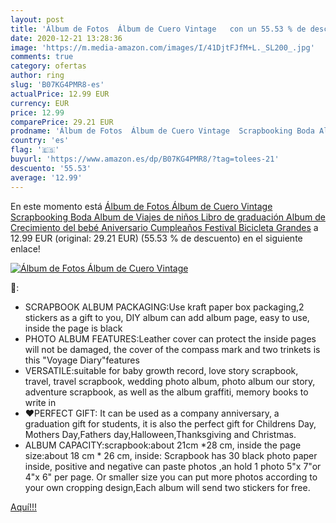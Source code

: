 ```yaml
---
layout: post
title: 'Álbum de Fotos  Álbum de Cuero Vintage   con un 55.53 % de descuento'
date: 2020-12-21 13:28:36
image: 'https://m.media-amazon.com/images/I/41DjtFJfM+L._SL200_.jpg'
comments: true
category: ofertas
author: ring
slug: 'B07KG4PMR8-es'
actualPrice: 12.99 EUR
currency: EUR
price: 12.99
comparePrice: 29.21 EUR
prodname: 'Álbum de Fotos  Álbum de Cuero Vintage  Scrapbooking Boda Album de Viajes de niños Libro de graduación Album de Crecimiento del bebé Aniversario Cumpleaños Festival Bicicleta Grandes'
country: 'es'
flag: '🇪🇸'
buyurl: 'https://www.amazon.es/dp/B07KG4PMR8/?tag=tolees-21'
descuento: '55.53'
average: '12.99'
---
```


En este momento está [Álbum de Fotos  Álbum de Cuero Vintage  Scrapbooking Boda Album de Viajes de niños Libro de graduación Album de Crecimiento del bebé Aniversario Cumpleaños Festival Bicicleta Grandes](https://www.amazon.es/dp/B07KG4PMR8/?tag=tolees-21) a 12.99 EUR (original: 29.21 EUR) (55.53 %  de descuento) en el siguiente enlace!

[![Álbum de Fotos  Álbum de Cuero Vintage  ](https://m.media-amazon.com/images/I/41DjtFJfM+L._SL200_.jpg)](https://www.amazon.es/dp/B07KG4PMR8/?tag=tolees-21)

🔎:

- SCRAPBOOK ALBUM PACKAGING:Use kraft paper box packaging,2 stickers as a gift to you, DIY album can add album page, easy to use, inside the page is black
- PHOTO ALBUM FEATURES:Leather cover can protect the inside pages will not be damaged, the cover of the compass mark and two trinkets is this "Voyage Diary"features
- VERSATILE:suitable for baby growth record, love story scrapbook, travel, travel scrapbook, wedding photo album, photo album our story, adventure scrapbook, as well as the album graffiti, memory books to write in
- ❤PERFECT GIFT: It can be used as a company anniversary, a graduation gift for students, it is also the perfect gift for Childrens Day, Mothers Day,Fathers day,Halloween,Thanksgiving and Christmas.
- ALBUM CAPACITY:scrapbook:about 21cm *28 cm, inside the page size:about 18 cm * 26 cm, inside: Scrapbook has 30 black photo paper inside, positive and negative can paste photos ,an hold 1 photo 5"x 7"or 4"x 6" per page. Or smaller size you can put more photos according to your own cropping design,Each album will send two stickers for free.

[Aquí!!!](https://www.amazon.es/dp/B07KG4PMR8/?tag=tolees-21)
